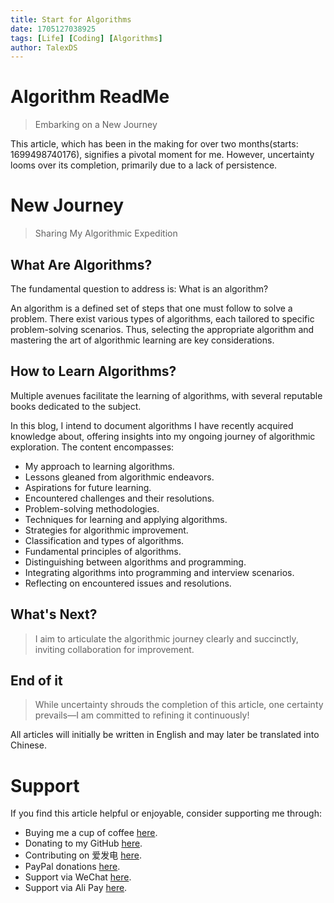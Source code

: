 ```yaml
---
title: Start for Algorithms
date: 1705127038925
tags: [Life] [Coding] [Algorithms]
author: TalexDS
---
```


# Algorithm ReadMe

> Embarking on a New Journey

This article, which has been in the making for over two months(starts: 1699498740176), signifies a pivotal moment for me. However, uncertainty looms over its completion, primarily due to a lack of persistence.

# New Journey

> Sharing My Algorithmic Expedition

## What Are Algorithms?

The fundamental question to address is: What is an algorithm?

An algorithm is a defined set of steps that one must follow to solve a problem. There exist various types of algorithms, each tailored to specific problem-solving scenarios. Thus, selecting the appropriate algorithm and mastering the art of algorithmic learning are key considerations.

## How to Learn Algorithms?

Multiple avenues facilitate the learning of algorithms, with several reputable books dedicated to the subject.

In this blog, I intend to document algorithms I have recently acquired knowledge about, offering insights into my ongoing journey of algorithmic exploration. The content encompasses:

- My approach to learning algorithms.
- Lessons gleaned from algorithmic endeavors.
- Aspirations for future learning.
- Encountered challenges and their resolutions.
- Problem-solving methodologies.
- Techniques for learning and applying algorithms.
- Strategies for algorithmic improvement.
- Classification and types of algorithms.
- Fundamental principles of algorithms.
- Distinguishing between algorithms and programming.
- Integrating algorithms into programming and interview scenarios.
- Reflecting on encountered issues and resolutions.

## What's Next?

> I aim to articulate the algorithmic journey clearly and succinctly, inviting collaboration for improvement.

## End of it

> While uncertainty shrouds the completion of this article, one certainty prevails—I am committed to refining it continuously!

All articles will initially be written in English and may later be translated into Chinese.

# Support

If you find this article helpful or enjoyable, consider supporting me through:

- Buying me a cup of coffee [here](https://www.buymeacoffee.com/talexdreamsoul).
- Donating to my GitHub [here](https://github.com/TalexDreamSoul).
- Contributing on 爱发电 [here](https://afdian.net/a/talexdreamsoul).
- PayPal donations [here](https://www.paypal.com/paypalme/TalexDreamSoul).
- Support via WeChat [here](https://blog.tagzxia.com/supports).
- Support via Ali Pay [here](https://blog.tagzxia.com/supports).
